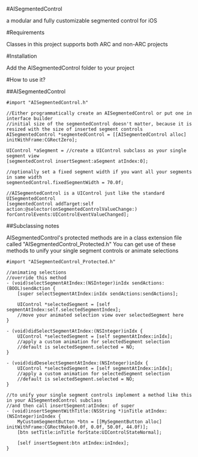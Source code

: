 #AISegmentedControl

a modular and fully customizable segmented control for iOS

#Requirements

Classes in this project supports both ARC and non-ARC projects

#Installation

Add the AISegmentedControl folder to your project

#How to use it?

##AISegmentedControl

    #import "AISegmentedControl.h"
    
    //Either programmatically create an AISegmentedControl or put one in interface builder
    //initial size of the segmentedControl doesn't matter, because it is resized with the size of inserted segment controls
    AISegmentedControl *segmentedControl = [[AISegmentedControl alloc] initWithFrame:CGRectZero];
    
    UIControl *aSegment = //create a UIControl subclass as your single segment view 
    [segmentedControl insertSegment:aSegment atIndex:0];
    
    //optionally set a fixed segment width if you want all your segments in same width
    segmentedControl.fixedSegmentWidth = 70.0f;
    
    //AISegmentedControl is a UIControl just like the standard UISegmentedControl
    [segmentedControl addTarget:self action:@selector(onSegmentedControlValueChange:) forControlEvents:UIControlEventValueChanged];
    
##Subclassing notes

AISegmentedControl's protected methods are in a class extension file called "AISegmentedControl_Protected.h"
You can get use of these methods to unify your single segment controls or animate selections

    #import "AISegmentedControl_Protected.h"
    
    //animating selections
    //override this method
    - (void)selectSegmentAtIndex:(NSInteger)inIdx sendActions:(BOOL)sendAction {
        [super selectSegmentAtIndex:inIdx sendActions:sendActions];
        
        UIControl *selectedSegment = [self segmentAtIndex:self.selectedSegmentIndex];
        //move your animated selection view over selectedSegment here
    }
    
    - (void)didSelectSegmentAtIndex:(NSInteger)inIdx {
        UIControl *selectedSegment = [self segmentAtIndex:inIdx];
        //apply a custom animation for selectedSegment selection
        //default is selectedSegment.selected = NO;
    }
    
    - (void)didDeselectSegmentAtIndex:(NSInteger)inIdx {
        UIControl *selectedSegment = [self segmentAtIndex:inIdx];
        //apply a custom animation for selectedSegment selection
        //default is selectedSegment.selected = NO;
    }
    
    //to unify your single segment controls implement a method like this in your AISegmentedControl subclass
    //and then call insertSegment:atIndex: of super
    - (void)insertSegmentWithTitle:(NSString *)inTitle atIndex:(NSInteger)inIndex {
        MyCustomSegmentButton *btn = [[MySegmentButton alloc] initWithFrame:CGRectMake(0.0f, 0.0f, 50.0f, 44.0f)];
        [btn setTitle:inTitle forState:UIControlStateNormal];
        
        [self insertSegment:btn atIndex:inIndex];
    }
    
